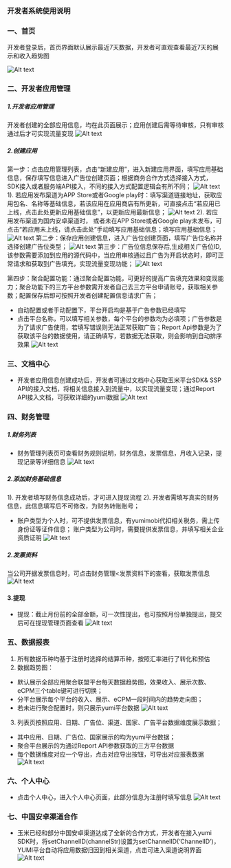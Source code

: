 ### 开发者系统使用说明

### 一、首页
开发者登录后，首页界面默认展示最近7天数据，开发者可直观查看最近7天的展示和收入趋势图

![Alt text](./1526545496426.png)
### 二、开发者应用管理
##### 1.开发者应用管理
开发者创建的全部应用信息，均在此页面展示；应用创建后需等待审核，只有审核通过后才可实现流量变现
![Alt text](./1527670207604.png)

##### 2.创建应用
第一步：点击应用管理列表，点击“新建应用”，进入新建应用界面，填写应用基础信息，保存填写信息进入广告位创建页面；根据商务合作方式选择接入方式，SDK接入或者服务端API接入，不同的接入方式配置逻辑会有所不同；
![Alt text](./1527671414656.png)
  1). 若应用发布渠道为APP Store或者Google play时：填写渠道链接地址，获取应用包名、名称等基础信息，若该应用在应用商店有所更新，可直接点击“若应用已上线，点击此处更新应用基础信息”，以更新应用最新信息；
   ![Alt text](./1527671499460.png)
    2). 若应用发布渠道为国内安卓渠道时， 或者未在APP Store或者Google play未发布，可点击“若应用未上线，请点击此处”手动填写应用基础信息；填写应用基础信息；
![Alt text](./1527671537449.png)
第二步：保存应用创建信息，进入广告位创建页面，填写广告位名称并选择创建广告位类型；
![Alt text](./1527671588979.png)
第三步：广告位信息保存后,生成相关广告位ID,该参数需要添加到应用的源代码中，当应用审核通过且广告为开启状态时，即可正常请求和获取到广告填充，实现流量变现功能；
![Alt text](./1527671640021.png)

第四步：聚合配置功能：通过聚合配置功能，可更好的提高广告填充效果和变现能力；聚合功能下的三方平台参数需开发者自己去三方平台申请账号，获取相关参数；配置保存后即可按照开发者创建配置信息请求广告；
 - 自动配置或者手动配置下，平台开启均是基于广告参数已经填写
 -  点击平台名称，可以填写相关参数，每个平台的参数均为必填项；广告参数是为了请求广告使用，若填写错误则无法正常获取广告；Report  Api参数是为了获取该平台的数据使用，请正确填写，若数据无法获取，则会影响到自动排序效果
![Alt text](./1527671707916.png)

### 三、文档中心
- 开发者应用信息创建成功后，开发者可通过文档中心获取玉米平台SDK& SSP API的接入文档，将相关信息接入到流量中，以实现流量变现；通过Report API接入文档，可获取详细的yumi数据
![Alt text](./1526547270382.png)

### 四、财务管理
##### 1.财务列表
- 财务管理列表页可查看财务规则说明，财务信息，发票信息，月收入记录，提现记录等详细信息
 ![Alt text](./1526547312232.png)

##### 2.添加财务基础信息
1). 开发者填写财务信息成功后，才可进入提现流程
2). 开发者需填写真实的财务信息，此信息填写后不可修改，为财务转账账号；
- 账户类型为个人时，可不提供发票信息，有yumimobi代扣相关税务，需上传身份证等证件信息； 账户类型为公司时，需要提供发票信息，并填写相关企业资质证明
![Alt text](./1526472745256.png)
##### 2.发票资料
当公司开据发票信息时，可点击财务管理<发票资料下的查看，获取发票信息
![Alt text](./1527671911432.png)
#### 3.提现
- 提现：截止月份前的全部金额，可一次性提出，也可按照月份单独提出，提交后可在提现管理页面查看
 ![Alt text](./1526475168487.png)


### 五、数据报表
1. 所有数据币种均基于注册时选择的结算币种，按照汇率进行了转化和预估
2. 数据趋势图：
- 默认展示全部应用聚合联盟平台每天数据趋势图，效果收入、展示次数、eCPM三个table键可进行切换；
- 分平台展示每个平台的收入、展示、eCPM一段时间内的趋势走向图；
- 若未进行聚合配置时，则只展示yumi平台数据
![Alt text](./1527671784309.png)

3. 列表页按照应用、日期、广告位、渠道、国家、广告平台数据维度展示数据；
- 其中应用、日期、广告位、国家展示的均为yumi平台数据；
- 聚合平台展示的为通过Report API参数获取的三方平台数据
- 每个数据维度对应一个导出，点击对应导出按钮，可导出对应报表数据
![Alt text](./1527671837800.png)


### 六、个人中心
- 点击个人中心，进入个人中心页面，此部分信息为注册时填写信息
![Alt text](./1527671876488.png)

### 七、中国安卓渠道合作
- 玉米已经和部分中国安卓渠道达成了全新的合作方式，开发者在接入yumi SDK时，将setChannelID(channelStr)设置为setChannelID(‘ChannelID’)，YUMI平台自动将应用数据归因到相关渠道，点击可进入渠道说明界面
![Alt text](./1527672048192.png)


